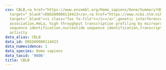 ```yaml
---
csv: CBLB,<a href="https://www.ensembl.org/Homo_sapiens/Gene/Summary?db=core;g=ENSG00000114423"
  target="_blank">ENSG00000114423</a>,<a href="https://www.ncbi.nlm.nih.gov/pubmed/17216044"
  target="_blank"><i class="fas fa-file"></i></a>",genetic interference,functional
  association,HeLa, high throughput transcription profiling by microarray,nucleotide
  sequence identification,nucleotide sequence identification,transcriptional regulation,down-regulates
  activity
data_alias: CBLB
data_id: ENSG00000114423
data_numevidence: 1
data_species: Homo sapiens
data_taxid: '9606'
title: CBLB
---
```


